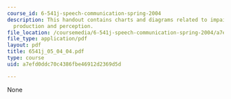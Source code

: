 ```yaml
---
course_id: 6-541j-speech-communication-spring-2004
description: This handout contains charts and diagrams related to impaired speech
  production and perception.
file_location: /coursemedia/6-541j-speech-communication-spring-2004/a7efd0ddc70c4386fbe46912d2369d5d_6541j_05_04_04.pdf
file_type: application/pdf
layout: pdf
title: 6541j_05_04_04.pdf
type: course
uid: a7efd0ddc70c4386fbe46912d2369d5d

---
```

None